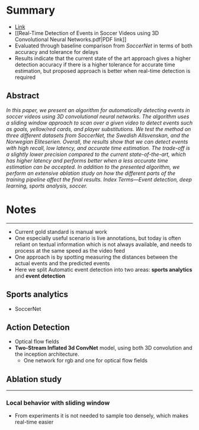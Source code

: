 
# Summary

* [Link](https://home.simula.no/~paalh/publications/files/ism2020-olav.pdf)
* [[Real-Time Detection of Events in Soccer Videos using 3D Convolutional Neural Networks.pdf|PDF link]]
* Evaluated through baseline comparison from _SoccerNet_ in terms of both accuracy and tolerance for delays
* Results indicate that the current state of the art approach gives a higher detection accuracy if there is a higher tolerance for accurate time estimation, but proposed approach is better when real-time detection is required


## Abstract
_In this paper, we present an algorithm for automatically detecting events in soccer videos using 3D convolutional neural networks. The algorithm uses a sliding window approach to scan over a given video to detect events such as goals, yellow/red cards, and player substitutions. We test the method on three different datasets from SoccerNet, the Swedish Allsvenskan, and the Norwegian Eliteserien. Overall, the results show that we can detect events with high recall, low latency, and accurate time estimation. The trade-off is a slightly lower precision compared to the current state-of-the-art, which has higher latency and performs better when a less accurate time estimation can be accepted. In addition to the presented algorithm, we perform an extensive ablation study on how the different parts of the training pipeline affect the final results. Index Terms—Event detection, deep learning, sports analysis, soccer._


# Notes
---

* Current gold standard is manual work
* One especially useful scenario is live annotations, but today is often reliant on textual information which is not always available, and needs to process at the same speed as the video feed
* One approach is by spotting measuring the distances between the actual events and the predicted events
* Here we split Automatic event detection into two areas: **sports analytics** and **event detection**

## Sports analytics
* SoccerNet

## Action Detection
* Optical flow fields
* **Two-Stream Inflated 3d ConvNet** model, using both 3D convolution and the inception architecture.
	* One network for rgb and one for optical flow fields


## Ablation study
---

### Local behavior with sliding window
* From experiments it is not needed to sample too densely, which makes real-time easier

